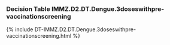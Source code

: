 ### Decision Table IMMZ.D2.DT.Dengue.3doseswithpre-vaccinationscreening
{% include DT-IMMZ.D2.DT.Dengue.3doseswithpre-vaccinationscreening.html %}

